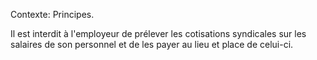 Contexte: Principes.

Il est interdit à l'employeur de prélever les cotisations syndicales sur les salaires de son personnel et de les payer au lieu et place de celui-ci.